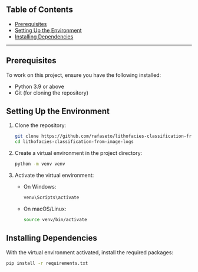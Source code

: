 ## Table of Contents
- [Prerequisites](#prerequisites)
- [Setting Up the Environment](#setting-up-the-environment)
- [Installing Dependencies](#installing-dependencies)

---

## Prerequisites

To work on this project, ensure you have the following installed:
- Python 3.9 or above
- Git (for cloning the repository)

## Setting Up the Environment

1. Clone the repository:
    ```bash
    git clone https://github.com/rafaseto/lithofacies-classification-from-image-logs.git 
    cd lithofacies-classification-from-image-logs
    ```

2. Create a virtual environment in the project directory:
    ```bash
    python -m venv venv
    ```

3. Activate the virtual environment:
   - On Windows:
     ```bash
     venv\Scripts\activate
     ```
   - On macOS/Linux:
     ```bash
     source venv/bin/activate
     ```

## Installing Dependencies

With the virtual environment activated, install the required packages:

```bash
pip install -r requirements.txt
```
